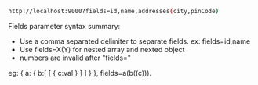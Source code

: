 ```bash
http://localhost:9000?fields=id,name,addresses(city,pinCode)
```
Fields parameter syntax summary:

* Use a comma separated delimiter to separate fields. ex: fields=id,name
* Use fields=X(Y) for nested array and nexted object
* numbers are invalid after "fields="

eg: { a: { b:[ [ { c:val } ] ] } }, fields=a(b((c))).
